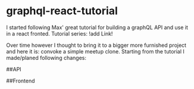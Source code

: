 # graphql-react-tutorial

I started following Max' great tutorial for building a graphQL API and use it in a react fronted. Tutorial series: !add Link!

Over time however I thought to bring it to a bigger more furnished project and here it is: convoke a simple meetup clone.
Starting from the tutorial I made/planed following changes:

##API

##Frontend
